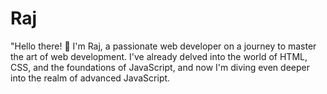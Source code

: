 # Raj
"Hello there! 👋 I'm Raj, a passionate web developer on a journey to master the art of web development. I've already delved into the world of HTML, CSS, and the foundations of JavaScript, and now I'm diving even deeper into the realm of advanced JavaScript.
